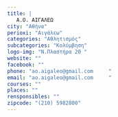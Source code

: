 ```yaml
---
title: |
   Α.Ο. ΑΙΓΑΛΕΩ
city: "Αθήνα"
perioxi: "Αιγάλεω"
categories: "Αθλητισμός"
subcategories: "Κολύμβηση"
logo-img: "Ν.Πλαστήρα 20 "
website: ""
facebook: ""
phone: "ao.aigaleo@gmail.com     "
email: "ao.aigaleo@gmail.com     "
courses: ""
places: ""
rensponsibles: ""
zipcode: "(210) 5982800"
---
```




